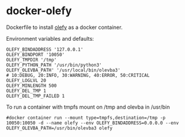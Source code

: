 # docker-olefy
Dockerfile to install [olefy](https://github.com/HeinleinSupport/olefy) as a docker container.


Environment variables and defaults:

```
OLEFY_BINDADDRESS '127.0.0.1'
OLEFY_BINDPORT '10050'
OLEFY_TMPDIR '/tmp'
OLEFY_PYTHON_PATH '/usr/bin/python3'
OLEFY_OLEVBA_PATH' '/usr/local/bin/olevba3'
# 10:DEBUG, 20:INFO, 30:WARNING, 40:ERROR, 50:CRITICAL
OLEFY_LOGLVL 20
OLEFY_MINLENGTH 500
OLEFY_DEL_TMP 1
OLEFY_DEL_TMP_FAILED 1
```

To run a container with tmpfs mount on /tmp and olevba in /usr/bin
```
#docker container run --mount type=tmpfs,destination=/tmp -p 10050:10050 -d --name olefy --env OLEFY_BINDADDRESS=0.0.0.0 --env OLEFY_OLEVBA_PATH=/usr/bin/olevba3 olefy
```
